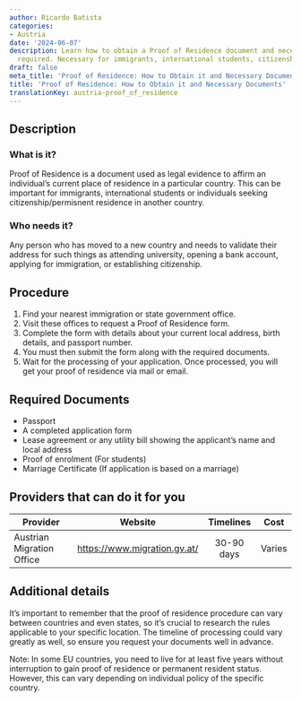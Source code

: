 ```yaml
---
author: Ricardo Batista
categories:
- Austria
date: '2024-06-07'
description: Learn how to obtain a Proof of Residence document and necessary documents
  required. Necessary for immigrants, international students, citizenship seekers.
draft: false
meta_title: 'Proof of Residence: How to Obtain it and Necessary Documents'
title: 'Proof of Residence: How to Obtain it and Necessary Documents'
translationKey: austria-proof_of_residence
---
```



## Description
### What is it?
Proof of Residence is a document used as legal evidence to affirm an individual’s current place of residence in a particular country. This can be important for immigrants, international students or individuals seeking citizenship/permisnent residence in another country.

### Who needs it?
Any person who has moved to a new country and needs to validate their address for such things as attending university, opening a bank account, applying for immigration, or establishing citizenship.

## Procedure
1. Find your nearest immigration or state government office.
2. Visit these offices to request a Proof of Residence form.
3. Complete the form with details about your current local address, birth details, and passport number. 
4. You must then submit the form along with the required documents.
5. Wait for the processing of your application. Once processed, you will get your proof of residence via mail or email.

## Required Documents
- Passport
- A completed application form
- Lease agreement or any utility bill showing the applicant’s name and local address
- Proof of enrolment (For students)
- Marriage Certificate (If application is based on a marriage)

## Providers that can do it for you

| Provider           |     Website                      |     Timelines    |  Cost      |
| ------------------ | ------------------------ |  :-------------: | :-----: |
| Austrian Migration Office |  https://www.migration.gv.at/  |      30-90 days  |   Varies  |

## Additional details
It’s important to remember that the proof of residence procedure can vary between countries and even states, so it’s crucial to research the rules applicable to your specific location. The timeline of processing could vary greatly as well, so ensure you request your documents well in advance. 

Note: In some EU countries, you need to live for at least five years without interruption to gain proof of residence or permanent resident status. However, this can vary depending on individual policy of the specific country.